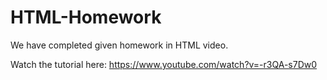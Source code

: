 # HTML-Homework
We have completed given homework in HTML video.

Watch the tutorial here: https://www.youtube.com/watch?v=-r3QA-s7Dw0
